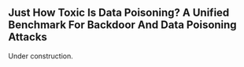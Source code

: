## Just How Toxic Is Data Poisoning? A Unified Benchmark For Backdoor And Data Poisoning Attacks

Under construction.
